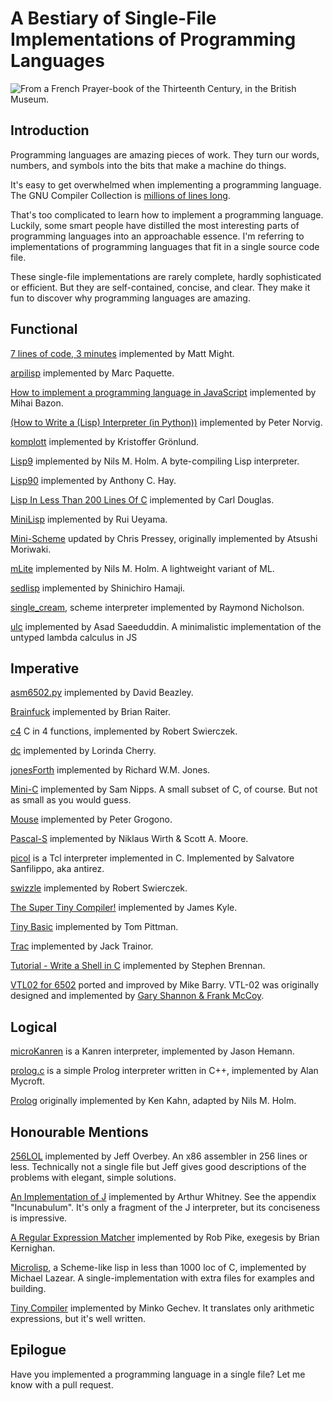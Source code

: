# A Bestiary of Single-File Implementations of Programming Languages

![From a French Prayer-book of the Thirteenth Century, in the British Museum.](https://raw.githubusercontent.com/marcpaq/b1fipl/master/FunnyAnimals.jpg "Credit: Project Gutenberg")


## Introduction

Programming languages are amazing pieces of work. They turn our words, numbers, and symbols into the bits that make a machine do things.

It's easy to get overwhelmed when implementing a programming language. The GNU Compiler Collection is [millions of lines long](https://www.phoronix.com/scan.php?page=news_item&px=MTE1OTg).

That's too complicated to learn how to implement a programming language. Luckily, some smart people have distilled the most interesting parts of programming languages into an approachable essence. I'm referring to implementations of programming languages that fit in a single source code file.

These single-file implementations are rarely complete, hardly sophisticated or efficient. But they are self-contained, concise, and clear. They make it fun to discover why programming languages are amazing.

## Functional

[7 lines of code, 3 minutes](http://matt.might.net/articles/implementing-a-programming-language/) implemented by Matt Might.

[arpilisp](https://github.com/marcpaq/arpilisp) implemented by Marc Paquette.

[How to implement a programming language in JavaScript](http://lisperator.net/pltut/) implemented by Mihai Bazon.

[(How to Write a (Lisp) Interpreter (in Python))](http://www.norvig.com/lispy.html) implemented by Peter Norvig.

[komplott](https://github.com/krig/LISP) implemented by Kristoffer Grönlund.

[Lisp9](https://www.t3x.org/lisp9/index.html) implemented by Nils M. Holm. A byte-compiling Lisp interpreter.

[Lisp90](http://howtowriteaprogram.blogspot.com/2010/11/lisp-interpreter-in-90-lines-of-c.html) implemented by Anthony C. Hay.

[Lisp In Less Than 200 Lines Of C](https://carld.github.io/2017/06/20/lisp-in-less-than-200-lines-of-c.html) implemented by Carl Douglas.

[MiniLisp](https://github.com/rui314/minilisp) implemented by Rui Ueyama.

[Mini-Scheme](https://github.com/catseye/minischeme) updated by Chris Pressey, originally implemented by Atsushi Moriwaki.

[mLite](https://www.t3x.org/mlite/index.html) implemented by Nils M. Holm. A lightweight variant of ML.

[sedlisp](https://github.com/shinh/sedlisp) implemented by Shinichiro Hamaji.

[single_cream](https://github.com/rain-1/single_cream), scheme interpreter implemented by Raymond Nicholson.

[ulc](https://github.com/masaeedu/ulc) implemented by Asad Saeeduddin. A minimalistic implementation of the untyped lambda calculus in JS


## Imperative

[asm6502.py](http://www.dabeaz.com/superboard/asm6502.py) implemented by David Beazley.

[Brainfuck](http://www.muppetlabs.com/~breadbox/software/tiny/bf.asm.txt) implemented by Brian Raiter.

[c4](https://github.com/rswier/c4) C in 4 functions, implemented by Robert Swierczek.

[dc](https://github.com/dspinellis/unix-history-repo/blob/Research-V7-Snapshot-Development/usr/src/cmd/dc/dc.c) implemented by Lorinda Cherry.

[jonesForth](https://github.com/nornagon/jonesforth/blob/master/jonesforth.S) implemented by Richard W.M. Jones.

[Mini-C](https://github.com/Fedjmike/mini-c) implemented by Sam Nipps. A small subset of C, of course. But not as small as you would guess.

[Mouse](http://users.encs.concordia.ca/~grogono/Mouse/mouse.html) implemented by Peter Grogono.

[Pascal-S](http://standardpascal.org/pascals.html) implemented by Niklaus Wirth & Scott A. Moore.

[picol](http://oldblog.antirez.com/page/picol.html) is a Tcl interpreter implemented in C. Implemented by Salvatore Sanfilippo, aka antirez.

[swizzle](https://github.com/rswier/swizzle) implemented by Robert Swierczek.

[The Super Tiny Compiler!](https://github.com/thejameskyle/the-super-tiny-compiler) implemented by James Kyle.

[Tiny Basic](http://ittybittycomputers.com/IttyBitty/TinyBasic/index.htm) implemented by Tom Pittman.

[Trac](http://code.activestate.com/recipes/577366-trac-interpreter-sixties-programming-language/) implemented by Jack Trainor.

[Tutorial - Write a Shell in C](https://brennan.io/2015/01/16/write-a-shell-in-c/) implemented by Stephen Brennan.

[VTL02 for 6502](https://github.com/Klaus2m5/VTL02) ported and improved by Mike Barry. VTL-02 was originally designed and implemented by [Gary Shannon & Frank McCoy](http://www.altair680kit.com/manuals/Altair_680-VTL-2%20Manual-05-Beta_1-Searchable.pdf).

## Logical

[microKanren](https://github.com/jasonhemann/microKanren-DLS-16/blob/master/mk.rkt) is a Kanren interpreter, implemented by Jason Hemann.

[prolog.c](http://www.cl.cam.ac.uk/~am21/research/funnel/prolog.c) is a simple Prolog interpreter written in C++, implemented by Alan Mycroft.

[Prolog](http://t3x.org/lisp64k/prolog.html) originally implemented by Ken Kahn, adapted by Nils M. Holm.

## Honourable Mentions

[256LOL](http://blog.jeff.over.bz/assembly/compilers/jit/2017/01/15/x86-assembler.html) implemented by Jeff Overbey. An x86 assembler in 256 lines or less. Technically not a single file but Jeff gives good descriptions of the problems with elegant, simple solutions.

[An Implementation of J](http://www.jsoftware.com/books/pdf/aioj.pdf) implemented by Arthur Whitney. See the appendix "Incunabulum". It's only a fragment of the J interpreter, but its conciseness is impressive.

[A Regular Expression Matcher](http://www.cs.princeton.edu/courses/archive/spr09/cos333/beautiful.html) implemented by Rob Pike, exegesis by Brian Kernighan.

[Microlisp](https://github.com/lazear/microlisp), a Scheme-like lisp in less than 1000 loc of C, implemented by Michael Lazear. A single-implementation with extra files for examples and building.

[Tiny Compiler](http://blog.mgechev.com/2017/09/16/developing-simple-interpreter-transpiler-compiler-tutorial/) implemented by Minko Gechev. It translates only arithmetic expressions, but it's well written.

## Epilogue

Have you implemented a programming language in a single file? Let me know with a pull request.
